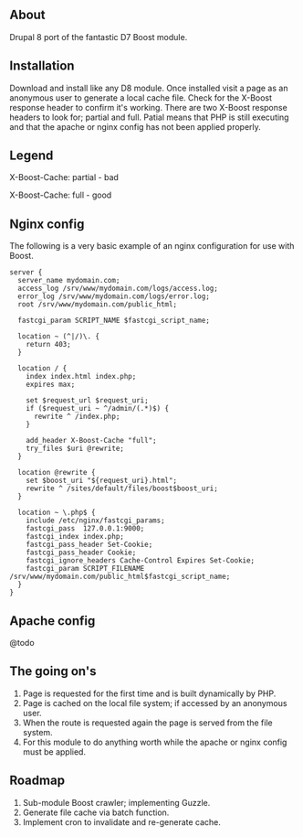 ## About
Drupal 8 port of the fantastic D7 Boost module.

## Installation
Download and install like any D8 module. Once installed visit a page as an anonymous user to
generate a local cache file. Check for the X-Boost response header to confirm it's working. There
are two X-Boost response headers to look for; partial and full. Patial means that PHP is still executing
and that the apache or nginx config has not been applied properly.

## Legend
X-Boost-Cache: partial - bad

X-Boost-Cache: full - good

## Nginx config
The following is a very basic example of an nginx configuration for use with Boost.

```
server {
  server_name mydomain.com;
  access_log /srv/www/mydomain.com/logs/access.log;
  error_log /srv/www/mydomain.com/logs/error.log;
  root /srv/www/mydomain.com/public_html;

  fastcgi_param SCRIPT_NAME $fastcgi_script_name;

  location ~ (^|/)\. {
    return 403;
  }
    
  location / {
    index index.html index.php;
    expires max;

    set $request_url $request_uri;
    if ($request_uri ~ ^/admin/(.*)$) {
      rewrite ^ /index.php;
    }

    add_header X-Boost-Cache "full";
    try_files $uri @rewrite;
  }

  location @rewrite {
    set $boost_uri "${request_uri}.html";
    rewrite ^ /sites/default/files/boost$boost_uri;
  }

  location ~ \.php$ {
    include /etc/nginx/fastcgi_params;
    fastcgi_pass  127.0.0.1:9000;
    fastcgi_index index.php;
    fastcgi_pass_header Set-Cookie;
    fastcgi_pass_header Cookie;
    fastcgi_ignore_headers Cache-Control Expires Set-Cookie;
    fastcgi_param SCRIPT_FILENAME /srv/www/mydomain.com/public_html$fastcgi_script_name;
  }
}
```

## Apache config
@todo

## The going on's
1. Page is requested for the first time and is built dynamically by PHP.
2. Page is cached on the local file system; if accessed by an anonymous user.
3. When the route is requested again the page is served from the file system.
4. For this module to do anything worth while the apache or nginx config must be applied.

## Roadmap
1. Sub-module Boost crawler; implementing Guzzle.
2. Generate file cache via batch function.
3. Implement cron to invalidate and re-generate cache.